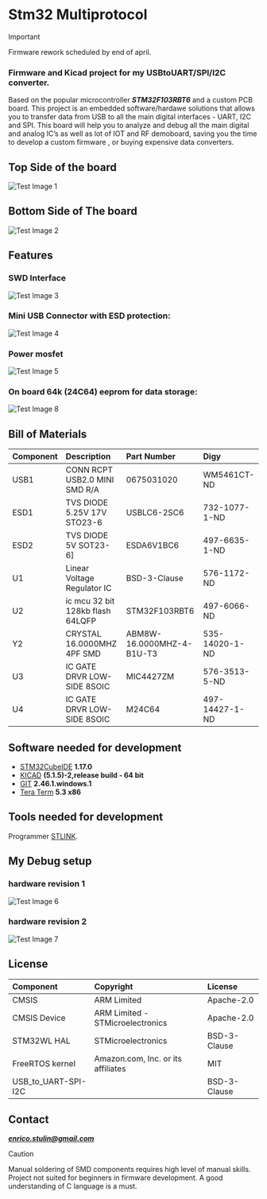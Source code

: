 
<!-- For .md file development refers to https://docs.github.com/en -->
# Stm32 Multiprotocol

> [!IMPORTANT]  
> Firmware rework scheduled by end of april.

### Firmware and Kicad project for my USBtoUART/SPI/I2C converter.

Based on the popular microcontroller ***STM32F103RBT6*** and a custom PCB board.
This project is an embedded software/hardawe solutions that allows you to transfer data from USB to all the main digital interfaces - UART, I2C and SPI.
This board will help you to analyze and debug all the main digital and analog IC’s as well as lot of IOT and RF demoboard, saving you the time to develop a custom firmware
, or buying expensive data converters.

## Top Side of the board

![Test Image 1](https://github.com/Stulinaz/STM32F103RB_USB_to_UART_SPI_I2C/blob/master/img/IMG4_TOP.JPG)

## Bottom Side of The board

![Test Image 2](https://github.com/Stulinaz/STM32F103RB_USB_to_UART_SPI_I2C/blob/master/img/IMG1_BOT.JPG)

## Features 

### SWD Interface

![Test Image 3](https://github.com/Stulinaz/STM32F103RB_USB_to_UART_SPI_I2C/blob/master/img/IMG3_SWD.JPG)

###  Mini USB Connector with ESD protection:

![Test Image 4](https://github.com/Stulinaz/STM32F103RB_USB_to_UART_SPI_I2C/blob/master/img/IMG5_USB.JPG)

###  Power mosfet

![Test Image 5](https://github.com/Stulinaz/STM32F103RB_USB_to_UART_SPI_I2C/blob/master/img/IMG2_MOS.JPG)

### On board 64k (24C64) eeprom for data storage:

![Test Image 8](https://github.com/Stulinaz/STM32F103RB_USB_to_UART_SPI_I2C/blob/master/img/IMG8_EEPROM.JPG)


## Bill of Materials

| Component  | Description                      | Part Number              | Digy           |
|:---------  |:----------                       |:-------                  |:-------        |        
| USB1       | CONN RCPT USB2.0 MINI SMD R/A    | 0675031020               | WM5461CT-ND    |
| ESD1       | TVS DIODE 5.25V 17V STO23-6      | USBLC6-2SC6              | 732-1077-1-ND  |
| ESD2       | TVS DIODE 5V SOT23-6]            | ESDA6V1BC6               | 497-6635-1-ND  |
| U1         | Linear Voltage Regulator IC      | BSD-3-Clause             | 576-1172-ND    |
| U2         | ic mcu 32 bit 128kb flash 64LQFP | STM32F103RBT6            | 497-6066-ND    |
| Y2         | CRYSTAL 16.0000MHZ 4PF SMD       | ABM8W-16.0000MHZ-4-B1U-T3| 535-14020-1-ND |
| U3         | IC GATE DRVR LOW-SIDE 8SOIC      | MIC4427ZM                | 576-3513-5-ND  |
| U4         | IC GATE DRVR LOW-SIDE 8SOIC      | M24C64                   | 497-14427-1-ND |     

## Software needed for development

- [STM32CubeIDE](https://www.st.com/en/development-tools/stm32cubeide.html) **1.17.0**
- [KICAD](https://www.kicad.org/) **(5.1.5)-2,release build - 64 bit**
- [GIT](https://git-scm.com/) **2.46.1.windows.1**
- [Tera Term](https://teratermproject.github.io/index-en.html) **5.3 x86**

## Tools needed for development

Programmer [STLINK](https://www.st.com/en/development-tools/st-link-v2.html).

## My Debug setup

### hardware revision 1

![Test Image 6](https://github.com/Stulinaz/STM32F103RB_USB_to_UART_SPI_I2C/blob/master/img/IMG6_BOARD.JPG)

### hardware revision 2

![Test Image 7](https://github.com/Stulinaz/STM32F103RB_USB_to_UART_SPI_I2C/blob/master/img/IMG7_BOARD_REV2.JPG)

## License

| Component                                    | Copyright                          | License                                          |
|:---------                                    |:----------                         |:-------                                          |
| CMSIS                                        | ARM Limited                        | Apache-2.0                                       |
| CMSIS Device                                 | ARM Limited - STMicroelectronics   | Apache-2.0                                       |
| STM32WL HAL                                  | STMicroelectronics                 | BSD-3-Clause                                     |
| FreeRTOS kernel                              | Amazon.com, Inc. or its affiliates | MIT                                              |
| USB_to_UART-SPI-I2C                          |                                    | BSD-3-Clause                                     |

## Contact

***enrico.stulin@gmail.com***

> [!CAUTION]
> Manual soldering of SMD components requires high level of manual skills.
> Project not suited for beginners in firmware development.
> A good understanding of C language is a must.